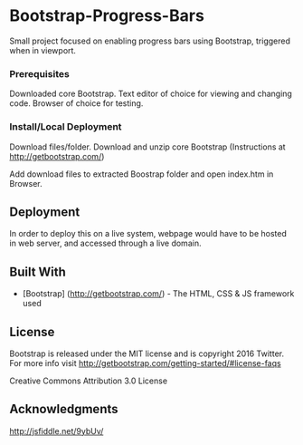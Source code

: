 # Bootstrap-Progress-Bars
Small project focused on enabling progress bars using Bootstrap, triggered when in viewport.

### Prerequisites

Downloaded core Bootstrap.
Text editor of choice for viewing and changing code.
Browser of choice for testing.

### Install/Local Deployment

Download files/folder.
Download and unzip core Bootstrap (Instructions at http://getbootstrap.com/)

Add download files to extracted Boostrap folder and open index.htm in Browser.

## Deployment

In order to deploy this on a live system, webpage would have to be hosted in web server, and accessed through a live domain.

## Built With

* [Bootstrap] (http://getbootstrap.com/) - The HTML, CSS & JS framework used

## License

Bootstrap is released under the MIT license and is copyright 2016 Twitter. 
For more info visit http://getbootstrap.com/getting-started/#license-faqs

Creative Commons Attribution 3.0 License

## Acknowledgments

http://jsfiddle.net/9ybUv/
